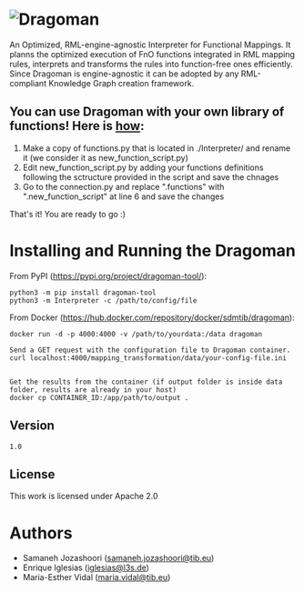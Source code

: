 # ![Dragoman](https://github.com/SDM-TIB/Dragoman/blob/master/images/dragoman.png "Dragoman")
An Optimized, RML-engine-agnostic Interpreter for Functional Mappings. It planns the optimized execution of FnO functions integrated in RML mapping rules, interprets and transforms the rules into function-free ones efficiently. Since Dragoman is engine-agnostic it can be adopted by any RML-compliant Knowledge Graph creation framework.

## You can use Dragoman with your own library of functions! Here is [how](https://tib.eu/cloud/s/ikjiHyf8RNrEHSY):
1. Make a copy of functions.py that is located in ./Interpreter/ and rename it (we consider it as new_function_script.py)
2. Edit new_function_script.py by adding your functions definitions following the sctructure provided in the script and save the chnages
3. Go to the connection.py and replace ".functions" with ".new_function_script" at line 6 and save the changes

That's it! You are ready to go :)

# Installing and Running the Dragoman 
From PyPI (https://pypi.org/project/dragoman-tool/):
```
python3 -m pip install dragoman-tool
python3 -m Interpreter -c /path/to/config/file
```
From Docker (https://hub.docker.com/repository/docker/sdmtib/dragoman):
```
docker run -d -p 4000:4000 -v /path/to/yourdata:/data dragoman

Send a GET request with the configuration file to Dragoman container.
curl localhost:4000/mapping_transformation/data/your-config-file.ini


Get the results from the container (if output folder is inside data folder, results are already in your host)
docker cp CONTAINER_ID:/app/path/to/output .
```

## Version 
```
1.0
```

## License
This work is licensed under Apache 2.0

# Authors
- Samaneh Jozashoori (samaneh.jozashoori@tib.eu) 
- Enrique Iglesias (iglesias@l3s.de) 
- Maria-Esther Vidal (maria.vidal@tib.eu)
